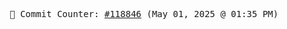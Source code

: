 <p align="center">
    <samp>
        📮 Commit Counter: <a href="https://github.com/Javascript-void0/Javascript-void0/commits/main">#118846</a> (May 01, 2025 @ 01:35 PM)
    </samp>
</p>